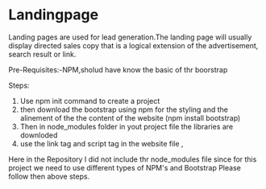 # Landingpage
Landing pages are used for lead generation.The landing page will usually display directed sales copy that is a logical extension of the advertisement, search result or link.

Pre-Requisites:-NPM,sholud have know the basic of thr boorstrap

Steps:


1) Use npm init command to create a project 
2) then download the bootstrap using npm for the styling and the alinement of the the content of the website (npm install bootstrap)
3) Then in node_modules folder in yout project file the libraries are downloded 
4) use the link tag and script tag in the website file <link> , <script></script> 


Here in the Repository I did not include thr node_modules file since for this project we need to use different types of NPM's and Bootstrap Please follow then above steps. 
